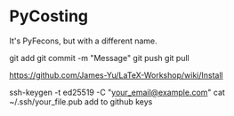 # PyCosting
It's PyFecons, but with a different name. 

git add
git commit -m "Message"
git push
git pull


https://github.com/James-Yu/LaTeX-Workshop/wiki/Install

ssh-keygen -t ed25519 -C "your_email@example.com"
cat ~/.ssh/your_file.pub
add to github keys